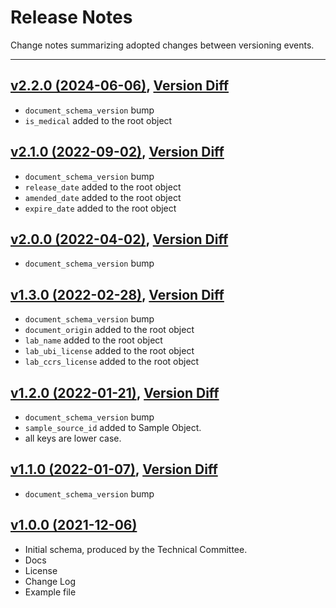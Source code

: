 # Release Notes
Change notes summarizing adopted changes between versioning events.

----------------------------------------

## [v2.2.0 (2024-06-06)](https://github.com/conflabs/wcia-lab-result-schema/tree/v2.2.0), [Version Diff](https://github.com/conflabs/wcia-lab-result-schema/compare/v2.2.0...v2.1.0)
- `document_schema_version` bump
- `is_medical` added to the root object

## [v2.1.0 (2022-09-02)](https://github.com/conflabs/wcia-lab-result-schema/tree/v2.1.0), [Version Diff](https://github.com/conflabs/wcia-lab-result-schema/compare/v2.1.0...v2.0.0)
- `document_schema_version` bump
- `release_date` added to the root object
- `amended_date` added to the root object
- `expire_date` added to the root object

## [v2.0.0 (2022-04-02)](https://github.com/conflabs/wcia-lab-result-schema/tree/v2.0.0), [Version Diff](https://github.com/conflabs/wcia-lab-result-schema/compare/v2.0.0...v1.3.0)
- `document_schema_version` bump

## [v1.3.0 (2022-02-28)](https://github.com/conflabs/wcia-lab-result-schema/tree/v1.3.0), [Version Diff](https://github.com/conflabs/wcia-lab-result-schema/compare/v1.2.0...v1.3.0)  
- `document_schema_version` bump
- `document_origin` added to the root object
- `lab_name` added to the root object
- `lab_ubi_license` added to the root object
- `lab_ccrs_license` added to the root object

## [v1.2.0 (2022-01-21)](https://github.com/conflabs/wcia-lab-result-schema/tree/v1.2.0), [Version Diff](https://github.com/conflabs/wcia-lab-result-schema/compare/v1.1.0...v1.2.0)  
- `document_schema_version` bump
- `sample_source_id` added to Sample Object.
- all keys are lower case.

## [v1.1.0 (2022-01-07)](https://github.com/conflabs/wcia-lab-result-schema/tree/v1.1.0), [Version Diff](https://github.com/conflabs/wcia-lab-result-schema/compare/v1.0.0...v1.1.0)  
- `document_schema_version` bump

## [v1.0.0 (2021-12-06)](https://github.com/conflabs/wcia-lab-result-schema/tree/v1.0.0)
- Initial schema, produced by the Technical Committee.
- Docs
- License
- Change Log
- Example file
